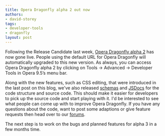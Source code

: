 ```yaml
---
title: Opera Dragonfly alpha 2 out now
authors:
- david-storey
tags:
- developer-tools
- dragonfly
layout: post
---
```

<p>Following the Release Candidate last week, <a href="http://www.opera.com/products/dragonfly">Opera Dragonfly alpha 2</a> has now gone live.  People using the default URL for Opera Dragonfly will automatically upgraded to this new version.  As always, you can access Opera Dragonfly alpha 2 by clicking on Tools -&gt; Advanced -&gt; Developer Tools in Opera 9.5’s menu bar.</p>

<p>Along with the new features, such as CSS editing, that were introduced in the last post on this blog, we&#39;ve also released <a href="http://dragonfly.opera.com/app/jsDoc/jsDoc/schemas.html">schemas</a> and <a href="http://dragonfly.opera.com/app/jsDoc/jsDoc/index.html">JSDocs</a> for the code structure and source code.  This should make it easier for developers to pick up the source code and start playing with it.  I&#39;d be interested to see what people can come up with to improve Opera Dragonfly.  If you have any questions about the code, want to post some adaptions or give feature requests then head over to our <a href="http://dev.opera.com/forums/forum/11057">forums</a>.</p>

<p>The next step is to work on the bugs and planned features for alpha 3 in a few months time.</p>
